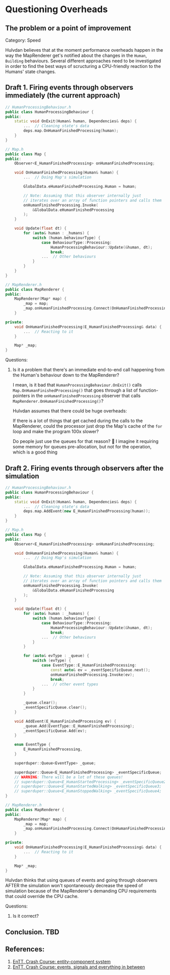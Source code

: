 ﻿# Questioning Overheads

## The problem or a point of improvement

Category: Speed

Hulvdan believes that at the moment performance overheads happen in the way the MapRenderer get's notified about the changes in the `Human`, `Building` behaviours. Several different approaches need to be investigated in order to find the best ways of scructuring a CPU-friendly reaction to the Humans' state changes.

## Draft 1. Firing events through observers immediately (the current approach)

```cpp
// HumanProcessingBehaviour.h
public class HumanProcessingBehaviour {
public:
    static void OnExit(Human& human, Dependencies& deps) {
        ...  // Cleaning state's data
        deps.map.OnHumanFinishedProcessing(human);
    }
}

// Map.h
public class Map {
public:
    Observer<E_HumanFinishedProcessing> onHumanFinishedProcessing;

    void OnHumanFinishedProcessing(Human& human) {
        ...  // Doing Map's simulation

        GlobalData.eHumanFinishedProcessing.Human = human;

        // Note: Assuming that this observer internally just
        // iterates over an array of function pointers and calls them
        onHumanFinishedProcessing.Invoke(
            &GlobalData.eHumanFinishedProcessing
        );
    }

    void Update(float dt) {
        for (auto& human : _humans) {
            switch (human.behaviourType) {
                case BehaviourType::Processing:
                    HumanProcessingBehaviour::Update(&human, dt);
                    break;
                ...  // Other behaviours
            }
        }
    }
}

// MapRenderer.h
public class MapRenderer {
public:
    MapRenderer(Map* map) {
        _map = map;
        _map.onHumanFinishedProcessing.Connect(OnHumanFinishedProcessing);
    }

private:
    void OnHumanFinishedProcessing(E_HumanFinishedProcessing& data) {
        ...  // Reacting to it
    }

    Map* _map;
}
```

Questions:

1) Is it a problem that there's an immediate end-to-end call happening from the Human's behaviour down to the MapRenderer?

   I mean, is it bad that `HumanProcessingBehaviour.OnExit()` calls `Map.OnHumanFinishedProcessing()` that goes through a list of function-pointers in the `onHumanFinishedProcessing` observer that calls `MapRenderer.OnHumanFinishedProcessing()`?

   Hulvdan assumes that there could be huge overheads:

   If there is a lot of things that get cached during the calls to the MapRenderer, could the processor just drop the Map's cache of the `for` loop and make the program 100x slower?

   Do people just use the queues for that reason? 🤔 I imagine it requiring some memory for queues pre-allocation, but not for the operation, which is a good thing

## Draft 2. Firing events through observers after the simulation

```cpp
// HumanProcessingBehaviour.h
public class HumanProcessingBehaviour {
public:
    static void OnExit(Human& human, Dependencies& deps) {
        ...  // Cleaning state's data
        deps.map.AddEvent(new E_HumanFinishedProcessing(human));
    }
}

// Map.h
public class Map {
public:
    Observer<E_HumanFinishedProcessing> onHumanFinishedProcessing;

    void OnHumanFinishedProcessing(Human& human) {
        ...  // Doing Map's simulation

        GlobalData.eHumanFinishedProcessing.Human = human;

        // Note: Assuming that this observer internally just
        // iterates over an array of function pointers and calls them
        onHumanFinishedProcessing.Invoke(
            &GlobalData.eHumanFinishedProcessing
        );
    }

    void Update(float dt) {
        for (auto& human : _humans) {
            switch (human.behaviourType) {
                case BehaviourType::Processing:
                    HumanProcessingBehaviour::Update(&human, dt);
                    break;
                ...  // Other behaviours
            }
        }

        for (auto& evType : _queue) {
            switch (evType) {
                case EventType::E_HumanFinishedProcessing:
                    const auto& ev = _eventSpecificQueue.next();
                    onHumanFinishedProcessing.Invoke(ev);
                    break;
                ...  // other event types
            }
        }

        _queue.clear();
        _eventSpecificQueue.clear();
    }

    void AddEvent(E_HumanFinishedProcessing ev) {
        _queue.Add(EventType::E_HumanFinishedProcessing);
        _eventSpecificQueue.Add(ev);
    }

    enum EventType {
        E_HumanFinishedProcessing,
    }

    superduper::Queue<EventType> _queue;

    superduper::Queue<E_HumanFinishedProcessing> _eventSpecificQueue;
    // WARNING: There will be a lot of these queues!
    // superduper::Queue<E_HumanStartedProcessing> _eventSpecificQueue2;
    // superduper::Queue<E_HumanStartedWalking> _eventSpecificQueue3;
    // superduper::Queue<E_HumanStoppedWalking> _eventSpecificQueue4;
}

// MapRenderer.h
public class MapRenderer {
public:
    MapRenderer(Map* map) {
        _map = map;
        _map.onHumanFinishedProcessing.Connect(OnHumanFinishedProcessing);
    }

private:
    void OnHumanFinishedProcessing(E_HumanFinishedProcessing& data) {
        ...  // Reacting to it
    }

    Map* _map;
}
```

Hulvdan thinks that using queues of events and going through observers AFTER the simulation won't spontaneously decrease the speed of simulation because of the MapRenderer's demanding CPU requirements that could override the CPU cache.

Questions:

1) Is it correct?

## Conclusion. TBD

## References:

1. [EnTT. Crash Course: entity-component system](https://skypjack.github.io/entt/md_docs_md_entity.html)
2. [EnTT. Crash Course: events, signals and everything in between](https://github.com/skypjack/entt/wiki/Crash-Course:-events,-signals-and-everything-in-between#named-queues)
